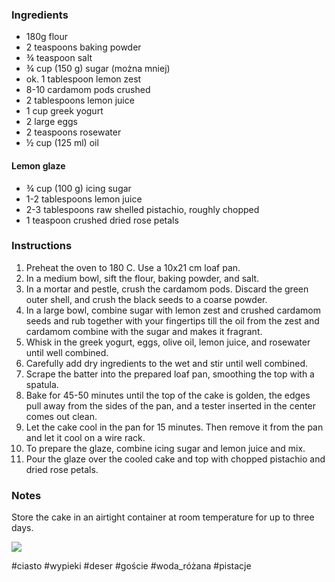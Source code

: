 ### Ingredients

- 180g flour
- 2 teaspoons baking powder
- ¾ teaspoon salt
- ¾ cup (150 g) sugar (można mniej)
- ok. 1 tablespoon lemon zest
- 8-10 cardamom pods crushed
- 2 tablespoons lemon juice
- 1 cup greek yogurt
- 2 large eggs
- 2 teaspoons rosewater
- ½ cup (125 ml) oil

#### Lemon glaze

- ¾ cup (100 g) icing sugar
- 1-2 tablespoons lemon juice
- 2-3 tablespoons raw shelled pistachio, roughly chopped
- 1 teaspoon crushed dried rose petals

### Instructions

1. Preheat the oven to 180 C. Use a 10x21 cm loaf pan.
2. In a medium bowl, sift the flour, baking powder, and salt.
3. In a mortar and pestle, crush the cardamom pods. Discard the green outer shell, and crush the black seeds to a coarse powder.
4. In a large bowl, combine sugar with lemon zest and crushed cardamom seeds and rub together with your fingertips till the oil from the zest and cardamom combine with the sugar and makes it fragrant.
5. Whisk in the greek yogurt, eggs, olive oil, lemon juice, and rosewater until well combined.
6. Carefully add dry ingredients to the wet and stir until well combined.
7. Scrape the batter into the prepared loaf pan, smoothing the top with a spatula.
8. Bake for 45-50 minutes until the top of the cake is golden, the edges pull away from the sides of the pan, and a tester inserted in the center comes out clean.
9. Let the cake cool in the pan for 15 minutes. Then remove it from the pan and let it cool on a wire rack.
10. T﻿o prepare the glaze, combine icing sugar and lemon juice and mix.
11. P﻿our the glaze over the cooled cake and top with chopped pistachio and dried rose petals.

### Notes
Store the cake in an airtight container at room temperature for up to three days.

![](https://maplechutney.com/wp-content/uploads/2021/02/Cardamom-Rose-Loaf-8.jpg)

#ciasto #wypieki #deser #goście #woda_różana #pistacje 